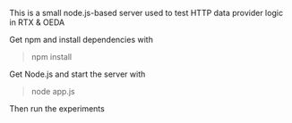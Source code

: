 This is a small node.js-based server used to test HTTP data provider logic in RTX & OEDA

Get npm and install dependencies with
> npm install

Get Node.js and start the server with
> node app.js

Then run the experiments